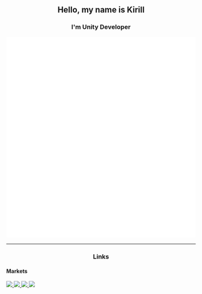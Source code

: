 <h2 align="center">
Hello, my name is Kirill
</h2>

<h3 align="center">
I'm Unity Developer
</h3>

<div align="center">

![Metrics](github-metrics.svg)

</div>

---

<h3 align="center">
Links
</h3>

<h4>Markets</h3>

<a href="https://shutovks.itch.io/">
  <img src="https://static.itch.io/images/badge-color.svg" height="64px" />
</a>

<a href="https://play.google.com/store/apps/developer?id=Forge+of+game+worlds">
  <img src="https://logosarchive.com/wp-content/uploads/2021/07/Google-Play-download-button.png" height="64px" />
</a>

<a href="https://yandex.ru/games/developer/80013/">
  <img src="https://yastatic.net/s3/games-static/static-data/images/single-logo/yandex_games_games_ru_black.svg" height="64px" />
</a>

<a>
  <img src="https://www.rustore.ru/help/icons/logo-color-light.svg" height="64px" />
</a>
